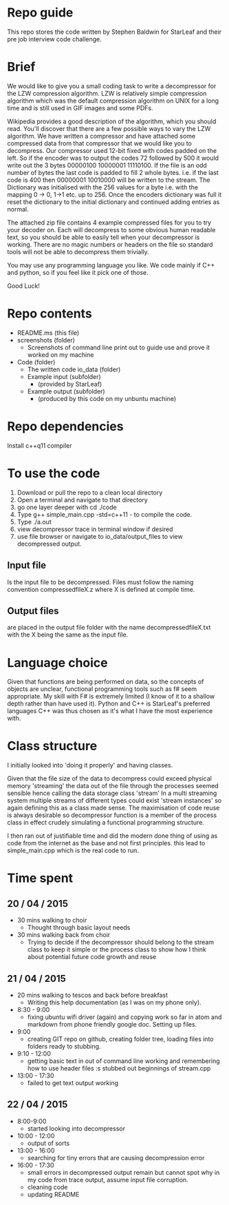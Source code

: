Repo guide
=========

This repo stores the code written by Stephen Baldwin for StarLeaf and their pre job interview code challenge.

# Brief

We would like to give you a small coding task to write a decompressor for the LZW compression algorithm. LZW is relatively simple compression algorithm which was the default compression algorithm on UNIX for a long time and is still used in GIF images and some PDFs.

Wikipedia provides a good description of the algorithm, which you should read. You'll discover that there are a few possible ways to vary the LZW algorithm. We have written a compressor and have attached some compressed data from that compressor that we would like you to decompress. Our compressor used 12-bit fixed with codes padded on the left. So if the encoder was to output the codes 72 followed by 500 it would write out the 3 bytes 00000100 10000001 11110100. If the file is an odd number of bytes the last code is padded to fill 2 whole bytes. i.e. if the last code is 400 then 00000001 10010000 will be written to the stream. The Dictionary was initialised with the 256 values for a byte i.e. with the mapping 0 -> 0, 1->1 etc. up to 256. Once the encoders dictionary was full it reset the dictionary to the initial dictionary and continued adding entries as normal.

The attached zip file contains 4 example compressed files for you to try your decoder on. Each will decompress to some obvious human readable text, so you should be able to easily tell when your decompressor is working. There are no magic numbers or headers on the file so standard tools will not be able to decompress them trivially.

You may use any programming language you like. We code mainly if C++ and python, so if you feel like it pick one of those.

Good Luck!

# Repo contents

- README.ms (this file)
- screenshots (folder)
  - Screenshots of command line print out to guide use and prove it worked on my machine
- Code (folder)
  - The written code
  io_data (folder)
  - Example input (subfolder)
    - (provided by StarLeaf)
  - Example output (subfolder)
    - (produced by this code on my unbuntu machine)

# Repo dependencies

Install c++q11 compiler

# To use the code

1. Download or pull the repo to a clean local directory
2. Open a terminal and navigate to that directory
3. go one layer deeper with cd ./code
3. Type g++ simple_main.cpp -std=c++11 - to compile the code.
4. Type ./a.out
5. view decompressor trace in terminal window if desired
5. use file browser or navigate to io_data/output_files to view decompressed output.

## Input file
Is the input file to be decompressed. Files must follow the naming convention compressedfileX.z where X is defined at compile time.

##  Output files
are placed in the output file folder with the name decompressedfileX.txt with the X being the same as the input file.

# Language choice

Given that functions are being performed on data, so the concepts of objects are unclear, functional programming tools such as f# seem appropriate. My skill with F# is extremely limited (I know of it to a shallow depth rather than have used it). Python and C++ is StarLeaf's preferred languages C++ was thus chosen as it's what I have the most experience with.

# Class structure

I initially looked into 'doing it properly' and having classes.

Given that the file size of the data to decompress could exceed physical memory 'streaming' the data out of the file through the processes seemed sensible hence calling the data storage class 'stream'
In a multi streaming system multiple streams of different types could exist 'stream instances' so again defining this as a class made sense.
The maximisation of code reuse is always desirable so decompressor function is a member of the process class in effect crudely simulating a functional programming structure.

I then ran out of justifiable time and did the modern done thing of using as code from the internet as the base and not first principles. this lead to simple_main.cpp which is the real code to run.

# Time spent

## 20 / 04 / 2015
- 30 mins walking to choir
  - Thought through basic layout needs
- 30 mins walking back from choir
  - Trying to decide if the decompressor should belong to the stream class to keep it simple or the process class to show how I think about potential future code growth and reuse

## 21 / 04 / 2015
- 20 mins walking to tescos and back before breakfast
  - Writing this help documentation (as I was on my phone only).
- 8:30 - 9:00
  - fixing ubuntu wifi driver (again) and copying work so far in atom and markdown from phone friendly google doc. Setting up files.
- 9:00
  - creating GIT repo on github, creating folder tree, loading files into folders ready to stubbing.
- 9:10 - 12:00
  - getting basic text in out of command line working and remembering how to use header files :s stubbed out beginnings of stream.cpp
- 13:00 - 17:30
  - failed to get text output working

## 22 / 04 / 2015
- 8:00-9:00
  - started looking into decompressor
- 10:00 - 12:00
  - output of sorts
- 13:00 - 16:00
  - searching for tiny errors that are causing decompression error
- 16:00 - 17:30
  - small errors in decompressed output remain but cannot spot why in my code from trace output, assume input file corruption.
  - cleaning code
  - updating README 
